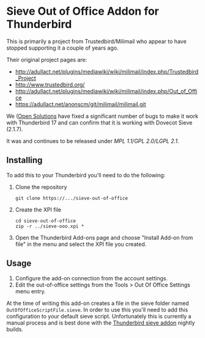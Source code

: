 # Sieve Out of Office Addon for Thunderbird

This is primarily a project from Trustedbird/Milimail who appear to have stopped supporting it a couple of years ago.

Their original project pages are:

* http://adullact.net/plugins/mediawiki/wiki/milimail/index.php/Trustedbird_Project
* http://www.trustedbird.org/
* http://adullact.net/plugins/mediawiki/wiki/milimail/index.php/Out_of_Office
* https://adullact.net/anonscm/git/milimail/milimail.git


We ([Open Solutions](http://www.opensolutions.ie/) have fixed a significant number of bugs to make it work
with Thunderbird 17 and can confirm that it is working with Dovecot Sieve (2.1.7).


It was and continues to be released under *MPL 1.1/GPL 2.0/LGPL 2.1*.


## Installing

To add this to your Thunderbird you'll need to do the following:

1. Clone the repository

    ```
    git clone https://.../sieve-out-of-office
    ```

2. Create the XPI file

    ```
    cd sieve-out-of-office
    zip -r ../sieve-ooo.xpi *
    ```
    
3. Open the Thunderbird Add-ons page and choose "Install Add-on from file" in the menu and select the XPI file you created.

## Usage

1. Configure the add-on connection from the account settings.
2. Edit the out-of-office settings from the Tools > Out Of Office Settings menu entry.

At the time of writing this add-on creates a file in the sieve folder named `OutOfOfficeScriptFile.sieve`.  In order to use this you'll need to add this configuration to your default sieve script.  Unfortunately this is currently a manual process and is best done with the [Thunderbird sieve addon](https://github.com/thsmi/sieve/blob/master/nightly/README.md) nightly builds.
